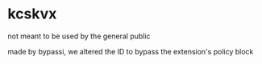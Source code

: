 # kcskvx
not meant to be used by the general public

made by bypassi, we altered the ID to bypass the extension's policy block
